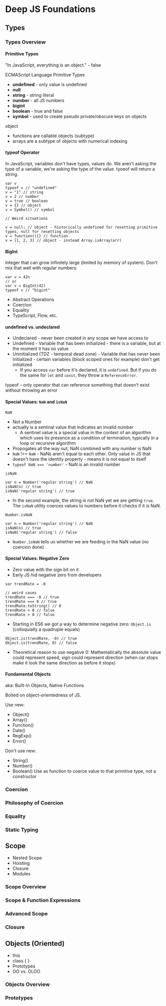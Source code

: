 # Deep JS Foundations

## Types

### Types Overview

#### Primitive Types

"In JavaScript, everything is an object." - false

ECMAScript Language Primitive Types

- **undefined** - only value is undefined
- **null**
- **string** - string literal
- **number** - all JS numbers
- **bigint**
- **boolean** - true and false
- **symbol** - used to create pseudo private/obscure keys on objects

object

- functions are callable objects (subtype)
- arrays are a subtype of objects with numerical indexing

#### typeof Operator

In JavaScript, variables don't have types, values do. We aren't asking the type of a variable, we're asking the type of the value. tyoeof will return a string.

```
var v
typeof v // "undefined"
v = "1" // string
v = 2 // number
v = true // boolean
v = {} // object
v = Symbol() // symbol

// Weird situations

v = null; // object - historically undefined for resetting primitive types, null for resetting objects
v = function(){} // function
v = [1, 2, 3] // object - instead Array.isArray(arr)
```

#### BigInt

Integer that can grow infinitely large (limited by memory of system). Don't mix that well with regular numbers.

```
var v = 42n
// or
var v = BigInt(42)
typeof v // "bigint"
```

- Abstract Operations
- Coercion
- Equality
- TypeScript, Flow, etc.

#### undefined vs. undeclared

- Undeclared - never been created in any scope we have access to
- Undefined - Variable that has been initialized - there is a variable, but at the moment it has no value
- Uninitialized (TDZ - temporal dead zone) - Variable that has never been initialized - certain variables (block scoped ones for example) don't get initialized
  - If you access `var` before it's declared, it is `undefined`. But if you do the same for `let` and `const`, they throw a `ReferenceError`.

typeof - only operator that can reference something that doesn't exist without throwing an error

#### Special Values: `NaN` and `isNaN`

`NaN`

- Not a Number
- actually is a sentinal value that indicates an invalid number
  - A sentinel value is a special value in the context of an algorithm which uses its presence as a condition of termination, typically in a loop or recursive algorithm
- Propogates all the way out, NaN combined with any number is NaN
- `NaN` !== `NaN` - NaNs aren't equal to each other. Only value in JS that doesn't have the identity property - means it is not equal to itself
- `typeof NaN === 'number'` - NaN is an invalid number

`isNaN`

```
var n = Number('regular string') // NaN
isNaN(n) // true
isNaN('regular string') // true
```

- In the second example, the string is not NaN yet we are getting `true`. The `isNaN` utility coerces values to numbers before it checks if it is NaN.

`Number.isNaN`

```
var n = Number('regular string') // NaN
isNaN(n) // true
isNaN('regular string') // false
```

- `Number.isNaN` tells us whether we are feeding in the NaN value (no coercion done)

#### Special Values: Negative Zero

- Zero value with the sign bit on it
- Early JS hid negative zero from developers

```
var trendRate = -0

// weird cases
trendRate === -0 // true
trendRate === 0 // true
trendRate.toString() // 0
trendRate < 0 // false
trendRate > 0 // false
```

- Starting in ES6 we got a way to determine negative zero: `Object.is` (colloquially a quadruple equals)

```
Object.is(trendRate, -0) // true
Object.is(trendRate, 0) // false
```

- Theoretical reason to use negative 0: Mathematically the absolute value could represent speed, sign could represent direction (when car stops make it look the same direction as before it stops)

#### Fundamental Objects

aka: Built-In Objects, Native Functions

Bolted on object-orientedness of JS.

Use new:

- Object()
- Array()
- Function()
- Date()
- RegExp()
- Error()

Don't use new:

- String()
- Number()
- Boolean()
  Use as function to coerce value to that primitive type, not a constructor

### Coercion

### Philosophy of Coercion

### Equality

### Static Typing

## Scope

- Nested Scope
- Hoisting
- Closure
- Modules

### Scope Overview

### Scope & Function Expressions

### Advanced Scope

### Closure

## Objects (Oriented)

- this
- class { }
- Prototypes
- OO vs. OLOO

### Objects Overview

### Prototypes
